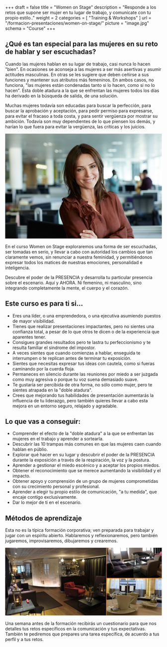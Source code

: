 +++
draft		= false
title		= "Women on Stage"
description = "Responde a los retos que supone ser mujer en tu lugar de trabajo, y comunícate con tu propio estilo.."
weight		= 2
categories	= [ "Training & Workshops" ]
url 			= "/formacion-presentaciones/women-on-stage/"
picture		= "image.jpg"
schema		= "Course"
+++

## ¿Qué es tan especial para las mujeres en su reto de hablar y ser escuchadas?

Cuando las mujeres hablan en su lugar de trabajo, casi nunca lo hacen "bien". En ocasiones se aconseja a las mujeres a ser más asertivas y asumir actitudes masculinas. En otras se les sugiere que deben ceñirse a sus funciones y mantener sus atributos más femeninos. En ambos casos, no funciona, "las mujeres están condenadas tanto si lo hacen, como si no lo hacen". Esta doble atadura a la que se enfrentan las mujeres todos los días ha derivado en la búsqueda de salida, de una solución.

Muchas mujeres todavía son educadas para buscar la perfección, para buscar la aprobación y aceptación, para pedir permiso para expresarse, para evitar el fracaso a toda costa, y para sentir vergüenza por mostrar su ambición.
Todavía son muy dependientes de lo que piensen los demás, y harían lo que fuera para evitar la vergüenza, las críticas y los juicios.

![women-on-stage][pic1]

En el curso Women on Stage exploraremos una forma de ser escuchadas, ser tomadas en serio, y llevar a cabo con autoridad los cambios que tan claramente vemos, sin renunciar a nuestra feminidad, y permitiéndonos expresar todos los matices de nuestras emociones, personalidad e inteligencia.

Descubre el poder de la PRESENCIA y desarrolla tu particular presencia sobre el escenario. Aquí y AHORA. Ni femenino, ni masculino, sino integrando completamente la mente, el cuerpo y el corazón.

## Este curso es para ti si...

* Eres una líder, o una emprendedora, o una ejecutiva asumiendo puestos de mayor visibilidad.
* Tienes que realizar presentaciones impactantes, pero no sientes una confianza total, a pesar de lo que otros te dicen o de la experiencia que aparentes tener.
* Consigues grandes resultados pero te lastra tu perfeccionismo y te resulta familiar el síndrome del impostor.
* A veces sientes que cuando comienzas a hablar, enseguida te interrumpen o te replican antes de terminar tu exposición.
* Sientes que necesitas expresar tus ideas con cautela, como si fueras caminando por la cuerda floja.
* Permaneces en silencio durante las reuniones por miedo a ser juzgada como muy agresiva o porque tu voz suena demasiado suave.
* Te gustaría ser percibida de otra forma, no sólo como mujer, pero te sientes atrapada en la "doble atadura".
* Crees que mejorando tus habilidades de presentación aumentarás la influencia de tu liderazgo, pero también quieres llevar a cabo esta mejora en un entorno seguro, relajado y agradable.

## Lo que vas a conseguir:

* Comprender el efecto de la "doble atadura" a la que se enfrentan las mujeres en el trabajo y aprender a sortearla.
* Descubrir las 10 trampas más comunes en que las mujeres caen cuando hablan en públio.
* Explorar qué hacer en su lugar y descubrir el poder de la PRESENCIA durante la exposición a través de la respiración, la voz y la postura.
* Aprender a gestionar el miedo escénico y a aceptar los propios miedos.
* Obtener el reconocimiento que se merece aumentando la visibilidad y el impacto.
* Obtener apoyo y comprensión de un grupo de mujeres comprometidas con su crecimiento personal y profesional.
* Aprender a elegir tu propio estilo de comunicación, "a tu medida", que encaje contigo exclusivamente.
* Dar lo mejor de ti en el escenario.

## Métodos de aprendizaje

Esta no es la típica formación corporativa; ven preparada para trabajar y jugar con un espíritu abierto. Hablaremos y reflexionaremos, pero también jugaremos, improvisaremos, dibujaremos y crearemos.

![un-dimanche-a-paris][pic2]

Una semana antes de la formación recibirás un cuestionario para que nos detalles tus retos específicos en la comunicación y tus expectativas. También te pediremos que prepares una tarea específica, de acuerdo a tus perfil y a tus retos.


[pic1]: confident-and-grounded-woman-at-work.jpg
[pic2]: un-dimanche-a-paris.jpg